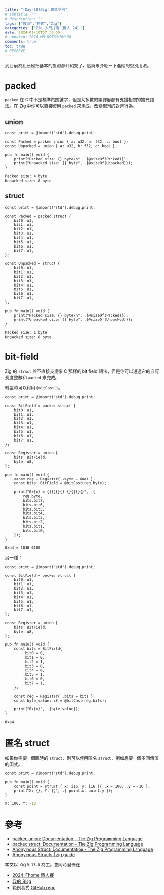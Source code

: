 ```yaml
---
title: "[Day-18]Zig：進階型別"
# subtitle: ""
# description: ""
tags: ["教學","程式","Zig"]
categories: ["Zig 入門指南（鐵人 24）"]
date: 2024-09-10T07:38:00
# updated: 2024-MM-DDTHH:MM:00
comments: true
toc: true
# RESERVE
---
```


到目前為止已經把基本的型別都介紹完了，這篇來介紹一下進階的型別用法。

<!-- more -->

# packed

`packed` 在 C 中不是標準的關鍵字，但是大多數的編譯器都有支援相關的擴充語法。在 Zig 中你可以直接使用 `packed` 來達成，改變型別的對齊行為。

## union

```zig
const print = @import("std").debug.print;

const Packed = packed union { a: u32, b: f32, c: bool };
const Unpacked = union { a: u32, b: f32, c: bool };

pub fn main() void {
    print("Packed size: {} byte\n", .{@sizeOf(Packed)});
    print("Unpacked size: {} byte", .{@sizeOf(Unpacked)});
}
```

```bash
Packed size: 4 byte
Unpacked size: 8 byte
```

## struct

```zig
const print = @import("std").debug.print;

const Packed = packed struct {
    bit0: u1,
    bit1: u1,
    bit2: u1,
    bit3: u1,
    bit4: u1,
    bit5: u1,
    bit6: u1,
    bit7: u1,
};

const Unpacked = struct {
    bit0: u1,
    bit1: u1,
    bit2: u1,
    bit3: u1,
    bit4: u1,
    bit5: u1,
    bit6: u1,
    bit7: u1,
};

pub fn main() void {
    print("Packed size: {} byte\n", .{@sizeOf(Packed)});
    print("Unpacked size: {} byte", .{@sizeOf(Unpacked)});
}
```

```bash
Packed size: 1 byte
Unpacked size: 8 byte
```

# bit-field

Zig 的 `struct` 並不直接支援像 C 那樣的 bit field 語法，但是你可以透過它的自訂長度整數和 `packed` 來完成。

轉型時可以利用 `@bitCast()`。

```zig
const print = @import("std").debug.print;

const BitField = packed struct {
    bit0: u1,
    bit1: u1,
    bit2: u1,
    bit3: u1,
    bit4: u1,
    bit5: u1,
    bit6: u1,
    bit7: u1,
};

const Register = union {
    bits: BitField,
    byte: u8,
};

pub fn main() void {
    const reg = Register{ .byte = 0xA4 };
    const bits: BitField = @bitCast(reg.byte);

    print("0x{x} = {}{}{}{} {}{}{}{}", .{
        reg.byte,
        bits.bit7,
        bits.bit6,
        bits.bit5,
        bits.bit4,
        bits.bit3,
        bits.bit2,
        bits.bit1,
        bits.bit0,
    });
}
```

```bash
0xa4 = 1010 0100
```

另一種：

```zig
const print = @import("std").debug.print;

const BitField = packed struct {
    bit0: u1,
    bit1: u1,
    bit2: u1,
    bit3: u1,
    bit4: u1,
    bit5: u1,
    bit6: u1,
    bit7: u1,
};

const Register = union {
    bits: BitField,
    byte: u8,
};

pub fn main() void {
    const bits = BitField{
        .bit0 = 0,
        .bit1 = 0,
        .bit2 = 1,
        .bit3 = 0,
        .bit4 = 0,
        .bit5 = 1,
        .bit6 = 0,
        .bit7 = 1,
    };

    const reg = Register{ .bits = bits };
    const byte_value: u8 = @bitCast(reg.bits);

    print("0x{x}", .{byte_value});
}
```

```bash
0xa4
```

# 匿名 struct

如果你需要一個臨時的 `struct`，則可以使用匿名 `struct`，例如想要一個多回傳值的函式。

```zig
const print = @import("std").debug.print;

pub fn main() void {
    const point = struct { x: i16, y: i16 }{ .x = 100, .y = -10 };
    print("X: {}, Y: {}", .{ point.x, point.y });
}
```

```bash
X: 100, Y: -10
```

# 參考

- [packed union: Documentation - The Zig Programming Language](https://ziglang.org/documentation/0.13.0/#packed-union)
- [packed struct: Documentation - The Zig Programming Language](https://ziglang.org/documentation/0.13.0/#packed-struct)
- [Anonymous Struct: Documentation - The Zig Programming Language](https://ziglang.org/documentation/0.13.0/#Anonymous-Struct-Literals)
- [Anonymous Structs | zig.guide](https://zig.guide/language-basics/anonymous-structs/)

本文以 Zig `0.13.0` 為主。並同時發佈在：

- [2024 iThome 鐵人賽](https://ithelp.ithome.com.tw/articles/10349019)
- [我的 Blog](https://ziteh.github.io/postss/it24-zig-18-complex)
- 範例程式 [GitHub repo](https://github.com/ziteh/zig-learn-it24/tree/main/complex)
